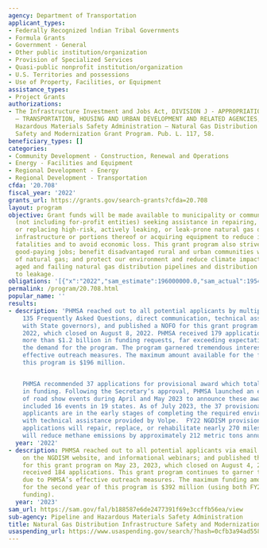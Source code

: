 ```yaml
---
agency: Department of Transportation
applicant_types:
- Federally Recognized lndian Tribal Governments
- Formula Grants
- Government - General
- Other public institution/organization
- Provision of Specialized Services
- Quasi-public nonprofit institution/organization
- U.S. Territories and possessions
- Use of Property, Facilities, or Equipment
assistance_types:
- Project Grants
authorizations:
- The Infrastructure Investment and Jobs Act, DIVISION J - APPROPRIATIONS, TITLE VIII
  – TRANSPORTATION, HOUSING AND URBAN DEVELOPMENT AND RELATED AGENCIES, Pipeline and
  Hazardous Materials Safety Administration – Natural Gas Distribution Infrastructure
  Safety and Modernization Grant Program. Pub. L. 117, 58.
beneficiary_types: []
categories:
- Community Development - Construction, Renewal and Operations
- Energy - Facilities and Equipment
- Regional Development - Energy
- Regional Development - Transportation
cfda: '20.708'
fiscal_year: '2022'
grants_url: https://grants.gov/search-grants?cfda=20.708
layout: program
objective: Grant funds will be made available to municipality or community owned utilities
  (not including for-profit entities) seeking assistance in repairing, rehabilitating,
  or replacing high-risk, actively leaking, or leak-prone natural gas distribution
  infrastructure or portions thereof or acquiring equipment to reduce incidents and
  fatalities and to avoid economic loss. This grant program also strives to create
  good-paying jobs; benefit disadvantaged rural and urban communities with safe provision
  of natural gas; and protect our environment and reduce climate impacts by remediating
  aged and failing natural gas distribution pipelines and distribution pipe prone
  to leakage.
obligations: '[{"x":"2022","sam_estimate":196000000.0,"sam_actual":195460230.0,"usa_spending_actual":0.0},{"x":"2023","sam_estimate":392000000.0,"sam_actual":0.0,"usa_spending_actual":580800.0},{"x":"2024","sam_estimate":196000000.0,"sam_actual":0.0,"usa_spending_actual":4459644.0}]'
permalink: /program/20.708.html
popular_name: ''
results:
- description: 'PHMSA reached out to all potential applicants by multiple means (webinars,
    135 Frequently Asked Questions, direct communication, technical assistance, communication
    with State governors), and published a NOFO for this grant program on May 24,
    2022, which closed on August 8, 2022. PHMSA received 179 applications totaling
    more than $1.2 billion in funding requests, far exceeding expectations and demonstrating
    the demand for the program. The program garnered tremendous interest due to PHMSA’s
    effective outreach measures. The maximum amount available for the first year of
    this program is $196 million.


    PHMSA recommended 37 applications for provisional award which totaled $195.4 million
    in funding. Following the Secretary’s approval, PHMSA launched an extensive series
    of road show events during April and May 2023 to announce these awards, which
    included 16 events in 19 states. As of July 2023, the 37 provisionally selected
    applicants are in the early stages of completing the required environmental assessment
    with technical assistance provided by Volpe.  FY22 NGDISM provisionally awarded
    applications will repair, replace, or rehabilitate nearly 270 miles of pipe and
    will reduce methane emissions by approximately 212 metric tons annually.'
  year: '2022'
- description: PHMSA reached out to all potential applicants via email blasts, information
    on the NGDISM website, and informational webinars; and published the FY23 NOFO
    for this grant program on May 23, 2023, which closed on August 4, 2023. PHMSA
    received 184 applications. This grant program continues to garner tremendous interest
    due to PHMSA’s effective outreach measures. The maximum funding amount available
    for the second year of this program is $392 million (using both FY23 and FY24
    funding).
  year: '2023'
sam_url: https://sam.gov/fal/b188587e6de2477391f69e3ccffb56ea/view
sub-agency: Pipeline and Hazardous Materials Safety Administration
title: Natural Gas Distribution Infrastructure Safety and Modernization Grant Program
usaspending_url: https://www.usaspending.gov/search/?hash=0cfb3a94ad558c95c8b2b360fedae794
---
```

